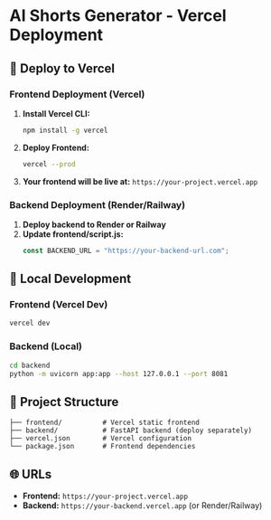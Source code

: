 # AI Shorts Generator - Vercel Deployment

## 🚀 Deploy to Vercel

### Frontend Deployment (Vercel)

1. **Install Vercel CLI:**
   ```bash
   npm install -g vercel
   ```

2. **Deploy Frontend:**
   ```bash
   vercel --prod
   ```

3. **Your frontend will be live at:** `https://your-project.vercel.app`

### Backend Deployment (Render/Railway)

1. **Deploy backend to Render or Railway**
2. **Update frontend/script.js:**
   ```javascript
   const BACKEND_URL = "https://your-backend-url.com";
   ```

## 🔧 Local Development

### Frontend (Vercel Dev)
```bash
vercel dev
```

### Backend (Local)
```bash
cd backend
python -m uvicorn app:app --host 127.0.0.1 --port 8081
```

## 📁 Project Structure
```
├── frontend/          # Vercel static frontend
├── backend/           # FastAPI backend (deploy separately)
├── vercel.json        # Vercel configuration
└── package.json       # Frontend dependencies
```

## 🌐 URLs
- **Frontend:** `https://your-project.vercel.app`
- **Backend:** `https://your-backend.vercel.app` (or Render/Railway)
